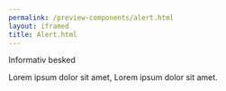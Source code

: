 ```yaml
--- 
permalink: /preview-components/alert.html
layout: iframed 
title: Alert.html
---
```

<div class="alert alert-info">
    <div class="alert-body">
        <p class="alert-heading">Informativ besked</p>
        <p class="alert-text">Lorem ipsum dolor sit amet, Lorem ipsum dolor
            sit amet.</p>
    </div>
</div>